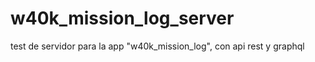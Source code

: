 # w40k_mission_log_server
test  de servidor para la app "w40k_mission_log", con api rest y graphql 
